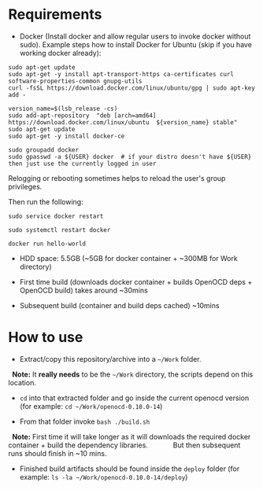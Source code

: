 # Requirements

- Docker (Install docker and allow regular users to invoke docker without sudo). Example steps how to install Docker for Ubuntu (skip if you have working docker already):

```
sudo apt-get update
sudo apt-get -y install apt-transport-https ca-certificates curl software-properties-common gnupg-utils
curl -fsSL https://download.docker.com/linux/ubuntu/gpg | sudo apt-key add -
 
version_name=$(lsb_release -cs)
sudo add-apt-repository  "deb [arch=amd64] https://download.docker.com/linux/ubuntu  ${version_name} stable"
sudo apt-get update
sudo apt-get -y install docker-ce
 
sudo groupadd docker
sudo gpasswd -a ${USER} docker  # if your distro doesn't have ${USER} then just use the currently logged in user
```

Relogging or rebooting sometimes helps to reload the user's group privileges.

Then run the following:

```
sudo service docker restart

sudo systemctl restart docker

docker run hello-world
```

- HDD space: 5.5GB (~5GB for docker container + ~300MB for Work directory)

- First time build (downloads docker container + builds OpenOCD deps + OpenOCD build) takes around ~30mins

- Subsequent build (container and build deps cached) ~10mins

# How to use

- Extract/copy this repository/archive into a `~/Work` folder.

  **Note:** It **really needs** to be the `~/Work` directory, the scripts depend on this location.


- `cd` into that extracted folder and go inside the current openocd version (for example: `cd ~/Work/openocd-0.10.0-14`)


- From that folder invoke `bash ./build.sh`

  **Note:** First time it will take longer as it will downloads the required docker container + build the dependency libraries.
            But then subsequent runs should finish in ~10 mins.


- Finished build artifacts should be found inside the `deploy` folder (for example: `ls -la ~/Work/openocd-0.10.0-14/deploy`)
